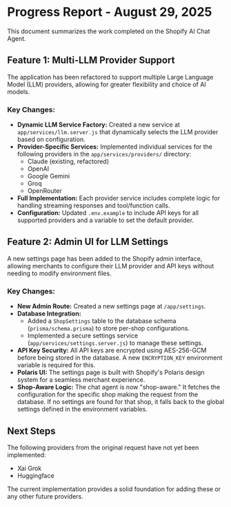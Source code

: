 # Progress Report - August 29, 2025

This document summarizes the work completed on the Shopify AI Chat Agent.

## Feature 1: Multi-LLM Provider Support

The application has been refactored to support multiple Large Language Model (LLM) providers, allowing for greater flexibility and choice of AI models.

### Key Changes:
- **Dynamic LLM Service Factory:** Created a new service at `app/services/llm.server.js` that dynamically selects the LLM provider based on configuration.
- **Provider-Specific Services:** Implemented individual services for the following providers in the `app/services/providers/` directory:
    - Claude (existing, refactored)
    - OpenAI
    - Google Gemini
    - Groq
    - OpenRouter
- **Full Implementation:** Each provider service includes complete logic for handling streaming responses and tool/function calls.
- **Configuration:** Updated `.env.example` to include API keys for all supported providers and a variable to set the default provider.

## Feature 2: Admin UI for LLM Settings

A new settings page has been added to the Shopify admin interface, allowing merchants to configure their LLM provider and API keys without needing to modify environment files.

### Key Changes:
- **New Admin Route:** Created a new settings page at `/app/settings`.
- **Database Integration:**
    - Added a `ShopSettings` table to the database schema (`prisma/schema.prisma`) to store per-shop configurations.
    - Implemented a secure settings service (`app/services/settings.server.js`) to manage these settings.
- **API Key Security:** All API keys are encrypted using AES-256-GCM before being stored in the database. A new `ENCRYPTION_KEY` environment variable is required for this.
- **Polaris UI:** The settings page is built with Shopify's Polaris design system for a seamless merchant experience.
- **Shop-Aware Logic:** The chat agent is now "shop-aware." It fetches the configuration for the specific shop making the request from the database. If no settings are found for that shop, it falls back to the global settings defined in the environment variables.

## Next Steps

The following providers from the original request have not yet been implemented:
- Xai Grok
- Huggingface

The current implementation provides a solid foundation for adding these or any other future providers.
